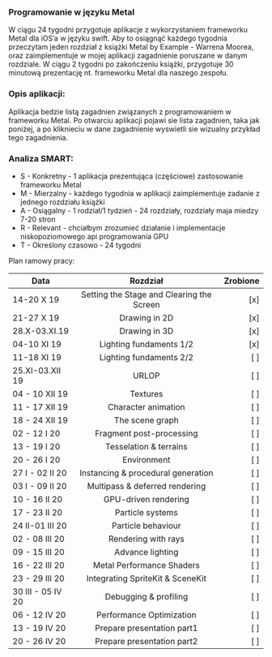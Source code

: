 ### Programowanie w języku Metal

W ciągu 24 tygodni przygotuje aplikacje z wykorzystaniem frameworku Metal dla iOS’a w języku swift. Aby to osiągnąć każdego tygodnia przeczytam jeden rozdział z książki Metal by Example - Warrena Moorea, oraz zaimplementuje w mojej aplikacji zagadnienie poruszane w danym rozdziale. W ciągu 2 tygodni po zakończeniu książki, przygotuje 30 minutową prezentację nt. frameworku Metal dla naszego zespołu.

### Opis aplikacji:

Aplikacja bedzie listą zagadnien związanych z programowaniem w frameworku Metal. Po otwarciu aplikacji pojawi sie lista zagadnien, taka jak poniżej, a po kliknieciu w dane zagadnienie wyswietli sie wizualny przykład tego zagadnienia.

### Analiza SMART:

- S - Konkretny - 1 aplikacja prezentująca (częściowe) zastosowanie frameworku Metal
- M - Mierzalny - każdego tygodnia w aplikacji zaimplementuje zadanie z jednego rozdziału książki
- A - Osiągalny - 1 rodział/1 tydzień - 24 rozdziały, rozdziały maja miedzy 7-20 stron
- R - Relevant - chciałbym zrozumieć działanie i implementacje niskopoziomowego api programowania GPU
- T - Określony czasowo - 24 tygodni

Plan ramowy pracy:

| Data        | Rozdział      | Zrobione  |
| ------------|:-------------:| -----:|
|14-20 X 19|Setting the Stage and Clearing the Screen|[x]
|21-27 X 19|	Drawing in 2D|[x]
|28.X-03.XI.19|	Drawing in 3D|[x]
|04-10 XI 19|	Lighting fundaments 1/2|[x]
|11-18 XI 19|	Lighting fundaments 2/2|[ ]
|25.XI-03.XII 19|	URLOP|[ ]
|04 - 10 XII 19|	Textures|[ ]
|11 - 17 XII 19|	Character animation|[ ]
|18 - 24 XII 19|	The scene graph|[ ]
|02 - 12 I 20|	Fragment post-processing|[ ]
|13 - 19 I 20|	Tesselation & terrains|[ ]
|20 - 26 I 20|	Environment|[ ]
|27 I - 02 II 20|	Instancing & procedural generation|[ ]
|03 I - 09 II 20|	Multipass & deferred rendering|[ ]
|10 - 16 II 20|	GPU-driven rendering|[ ]
|17 - 23 II 20|	Particle systems|[ ]
|24 II-01 III 20|	Particle behaviour|[ ]
|02 - 08 III 20|	Rendering with rays|[ ]
|09 - 15 III 20|	Advance lighting|[ ]
|16 - 22 III 20|	Metal Performance Shaders|[ ]
|23 - 29 III 20|	Integrating SpriteKit & SceneKit|[ ]
|30 III - 05 IV 20|	Debugging & profiling|[ ]
|06 - 12 IV 20|	Performance Optimization|[ ]
|13 - 19 IV 20|	Prepare presentation part1|[ ]
|20 - 26 IV 20|	Prepare presentation part2|[ ]

